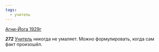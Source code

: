```yaml
---
tags:
  - учитель
---
```


[Агни-Йога 1929г](https://127.0.0.1:4002/agni/1929)

___272___
[Учитель](../../../tags/#учитель) никогда не умаляет. Можно формулировать, когда сам факт произошёл.